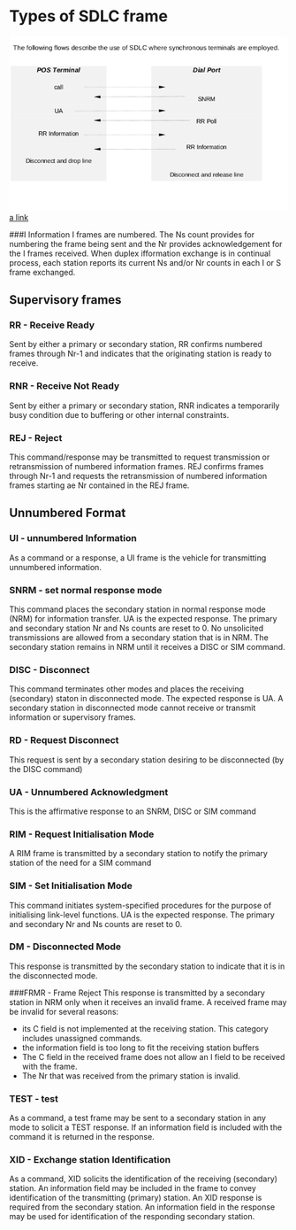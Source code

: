 # Types of SDLC frame

![SDLC Flow](images/SDLC-Flow.png)
[a link](http://www.euclideanspace.com/coms/protocol/sdlc/)


###I Information
I frames are numbered. The Ns count provides for numbering the frame being sent and the Nr provides acknowledgement for the I frames received. When duplex ifformation exchange is in continual process, each station reports its current Ns and/or Nr counts in each I or S frame exchanged. 

## Supervisory frames
### RR - Receive Ready
Sent by either a primary or secondary station, RR confirms numbered frames through Nr-1 and indicates that the originating station is ready to receive. 

### RNR - Receive Not Ready
Sent by either a primary or secondary station, RNR indicates a temporarily busy condition due to buffering or other internal constraints. 

### REJ - Reject
This command/response may be transmitted to request transmission or retransmission of numbered information frames. REJ confirms frames through Nr-1 and requests the retransmission of numbered information frames starting ae Nr contained in the REJ frame. 

## Unnumbered Format
### UI - unnumbered Information
As a command or a response, a UI frame is the vehicle for transmitting unnumbered information. 

### SNRM - set normal response mode
This command places the secondary station in normal response mode (NRM) for information transfer. UA is the expected response. The primary and secondary station Nr and Ns counts are reset to 0. No unsolicited transmissions are allowed from a secondary station that is in NRM. The secondary station remains in NRM until it receives a DISC or SIM command. 

### DISC - Disconnect
This command terminates other modes and places the receiving (secondary) staton in disconnected mode. The expected response is UA. A secondary station in disconnected mode cannot receive or transmit information or supervisory frames. 

### RD - Request Disconnect
This request is sent by a secondary station desiring to be disconnected (by the DISC command) 

### UA - Unnumbered Acknowledgment
This is the affirmative response to an SNRM, DISC or SIM command 

### RIM - Request Initialisation Mode
A RIM frame is transmitted by a secondary station to notify the primary station of the need for a SIM command

### SIM - Set Initialisation Mode
This command initiates system-specified procedures for the purpose of initialising link-level functions. UA is the expected response. The primary and secondary Nr and Ns counts are reset to 0. 

### DM - Disconnected Mode
This response is transmitted by the secondary station to indicate that it is in the disconnected mode. 

###FRMR - Frame Reject
This response is transmitted by a secondary station in NRM only when it receives an invalid frame. A received frame may be invalid for several reasons:
- its C field is not implemented at the receiving station. This category includes unassigned commands.
- the information field is too long to fit the receiving station buffers
- The C field in the received frame does not allow an I field to be received with the frame.
- The Nr that was received from the primary station is invalid. 

### TEST - test
As a command, a test frame may be sent to a secondary station in any mode to solicit a TEST response. If an information field is included with the command it is returned in the response. 

### XID - Exchange station Identification
As a command, XID solicits the identification of the receiving (secondary) station. An information field may be included in the frame to convey identification of the transmitting (primary) station. An XID response is required from the secondary station. An information field in the response may be used for identification of the responding secondary station. 


